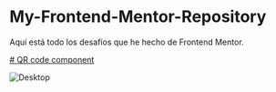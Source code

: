 # My-Frontend-Mentor-Repository
Aquí está todo los desafíos que he hecho de Frontend Mentor. 

<a href="https://github.com/Lara-art/QR-code-component"># QR code component</a><br>


![Desktop](https://github.com/Lara-art/QR-code-component/assets/62111495/ba689c62-176a-435e-8690-e13278592769)<br>
